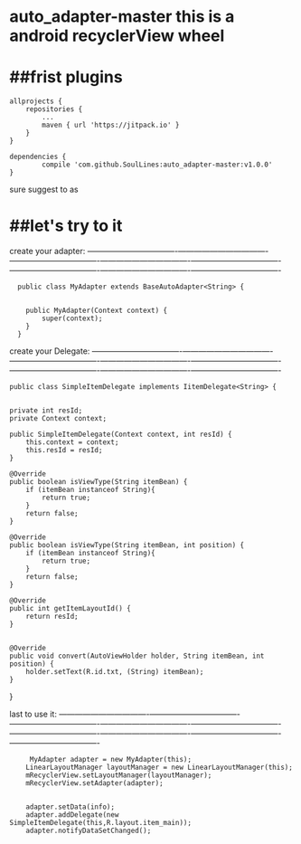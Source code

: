 

auto_adapter-master
this is a android recyclerView wheel
============================================================================


##frist  plugins
============================================================================
    allprojects {
		repositories {
			...
			maven { url 'https://jitpack.io' }
		}
	}
  
    dependencies {
	        compile 'com.github.SoulLines:auto_adapter-master:v1.0.0'
	}
  
  sure  suggest to  as 
  
##let's  try to it
============================================================================
  
  create your  adapter:
  ———————————-———————————-———————————-———————————-———————————-———————————-———————————-———————————-
  
      public class MyAdapter extends BaseAutoAdapter<String> {


        public MyAdapter(Context context) {
            super(context);
        }
      }
 create your  Delegate:
 ———————————-———————————-———————————-———————————-———————————-———————————-———————————-———————————-
 
    public class SimpleItemDelegate implements IitemDelegate<String> {


    private int resId;
    private Context context;

    public SimpleItemDelegate(Context context, int resId) {
        this.context = context;
        this.resId = resId;
    }

    @Override
    public boolean isViewType(String itemBean) {
        if (itemBean instanceof String){
            return true;
        }
        return false;
    }

    @Override
    public boolean isViewType(String itemBean, int position) {
        if (itemBean instanceof String){
            return true;
        }
        return false;
    }

    @Override
    public int getItemLayoutId() {
        return resId;
    }


    @Override
    public void convert(AutoViewHolder holder, String itemBean, int position) {
        holder.setText(R.id.txt, (String) itemBean);
    }
}


last to use it:
———————————-———————————-———————————-———————————-———————————-———————————-———————————-———————————-———————————-

         MyAdapter adapter = new MyAdapter(this);
        LinearLayoutManager layoutManager = new LinearLayoutManager(this);
        mRecyclerView.setLayoutManager(layoutManager);
        mRecyclerView.setAdapter(adapter);
        

        adapter.setData(info);
        adapter.addDelegate(new SimpleItemDelegate(this,R.layout.item_main));
        adapter.notifyDataSetChanged();
      
      
